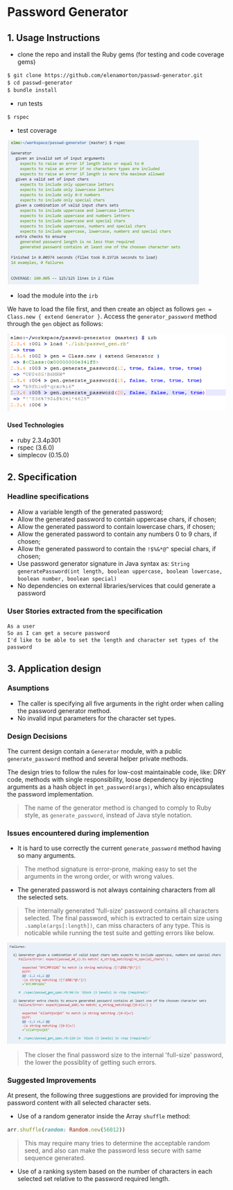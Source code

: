 # Password Generator

## 1. Usage Instructions
* clone the repo and install the Ruby gems (for testing and code coverage gems)

```sh
$ git clone https://github.com/elenamorton/passwd-generator.git
$ cd passwd-generator
$ bundle install
```
* run tests
```sh
$ rspec
```
* test coverage

![Test coverage](./docs/password_coverage.png)

* load the module into the `irb`

We have to load the file first, and then create an object as follows `gen = Class.new { extend Generator }`. Access the `generator_password` method through the `gen` object as follows:

![Test irb](./docs/password_irb.png)

#### Used Technologies
* ruby 2.3.4p301
* rspec (3.6.0)
* simplecov (0.15.0)

## 2. Specification

### Headline specifications
* Allow a variable length of the generated password;
* Allow the generated password to contain uppercase chars, if chosen;
* Allow the generated password to contain lowercase chars, if chosen;
* Allow the generated password to contain any numbers 0 to 9 chars, if chosen;
* Allow the generated password to contain the `!$%&*@^` special chars, if chosen;
* Use password generator signature in Java syntax as: `String generatePassword(int length, boolean uppercase, boolean lowercase, boolean number, boolean special)`
* No dependencies on external libraries/services that could generate a password

### User Stories extracted from the specification

```
As a user
So as I can get a secure password
I'd like to be able to set the length and character set types of the password
```

## 3. Application design

### Asumptions
* The caller is specifying all five arguments in the right order when calling the password generator method.
* No invalid input parameters for the character set types.

### Design Decisions
The current design contain a `Generator` module, with a public `generate_password` method and several helper private methods.

The design tries to follow the rules for low-cost maintainable code, like: DRY code, methods with single responsibility, loose dependency by injecting arguments as a hash object in `get_password(args)`, which also encapsulates the password implementation.
> The name of the generator method is changed to comply to Ruby style, as `generate_password`, instead of Java style notation.

### Issues encountered during implemention
* It is hard to use correctly the current `generate_password` method having so many arguments. 
> The method signature is error-prone, making easy to set the arguments in the wrong order, or with wrong values.
* The generated password is not always containing characters from all the selected sets.
> The internally generated 'full-size' password contains all characters selected. The final password, which is extracted to certain size using `.sample(args[:length])`, can miss characters of any type.
> This is noticable while running the test suite and getting errors like below.

![Test failures](./docs/password_failures.png)

> The closer the final password size to the internal 'full-size' password, the lower the possiblity of getting such errors.

### Suggested Improvements
At present, the following three suggestions are provided for improving the password content with all selected character sets.

* Use of a random generator inside the Array `shuffle` method:

```ruby
arr.shuffle(random: Random.new(56012))
```
> This may require many tries to determine the acceptable random seed, and also can make the password less secure with same sequence generated.

* Use of a ranking system based on the number of characters in each selected set relative to the password required length.